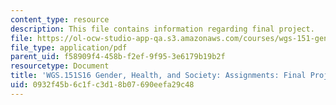```yaml
---
content_type: resource
description: This file contains information regarding final project.
file: https://ol-ocw-studio-app-qa.s3.amazonaws.com/courses/wgs-151-gender-health-and-society-spring-2016/0932f45b6c1fc3d18b07690eefa29c48_MITWGS_151S16_Finalproject.pdf
file_type: application/pdf
parent_uid: f58909f4-458b-f2ef-9f95-3e6179b19b2f
resourcetype: Document
title: 'WGS.151S16 Gender, Health, and Society: Assignments: Final Project'
uid: 0932f45b-6c1f-c3d1-8b07-690eefa29c48
---
```

